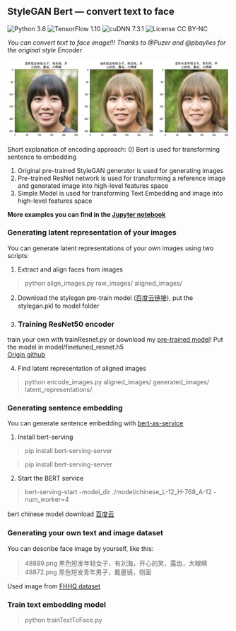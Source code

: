 ## StyleGAN Bert &mdash; convert text to face 
![Python 3.6](https://img.shields.io/badge/python-3.6-green.svg?style=plastic)
![TensorFlow 1.10](https://img.shields.io/badge/tensorflow-1.10-green.svg?style=plastic)
![cuDNN 7.3.1](https://img.shields.io/badge/cudnn-7.3.1-green.svg?style=plastic)
![License CC BY-NC](https://img.shields.io/badge/license-CC_BY--NC-green.svg?style=plastic)

*You can convert text to face image!!! Thanks to @Puzer and @pbaylies for the original style Encoder*

![example image](./example.png)

Short explanation of encoding approach: 
0) Bert is used for transforming sentence to embedding
1) Original pre-trained StyleGAN generator is used for generating images
2) Pre-trained ResNet network is used for transforming a reference image and generated image into high-level features space
3) Simple Model is used for transforming Text Embedding and image into high-level features space

**More examples you can find in the [Jupyter notebook](https://github.com/aloyschen/TextToFace/blob/master/play_text_to_face.ipynb)**

### Generating latent representation of your images
You can generate latent representations of your own images using two scripts:
1) Extract and align faces from images
> python align_images.py raw_images/ aligned_images/

2) Download the stylegan pre-train model ([百度云链接](https://pan.baidu.com/s/1CuTKhAG2cdDo_RV5E6V9FA)), put the stylegan.pkl to model folder

3) ### Training ResNet50 encoder
train your own with trainResnet.py or download my [pre-trained model](https://pan.baidu.com/s/14QaGTltjpeErBVM23jGIFw)! Put the model in model/finetuned_resnet.h5<br>
[Origin github](https://github.com/pbaylies/stylegan-encoder/blob/master/README.md)

4) Find latent representation of aligned images
> python encode_images.py aligned_images/ generated_images/ latent_representations/

### Generating sentence embedding
You can generate sentence embedding with [bert-as-service](https://github.com/hanxiao/bert-as-service)
1) Install bert-serving
> pip install bert-serving-server 

> pip install bert-serving-server
2) Start the BERT service
> bert-serving-start -model_dir ./model/chinese_L-12_H-768_A-12 -num_worker=4 

bert chinese model download [百度云]()

### Generating your own text and image dataset
You can describe face image by yourself, like this:
>48889.png	黑色短发年轻女子，有刘海，开心的笑，露齿，大眼睛<br>
48872.png	黑色短发青年男子，戴墨镜，侧面

Used image from [FHHQ dataset](https://github.com/NVlabs/ffhq-dataset)

### Train text embedding model
> python trainTextToFace.py
